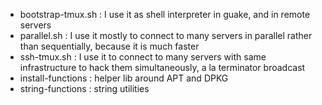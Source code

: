 * bootstrap-tmux.sh : I use it as shell interpreter in guake, and in remote servers
* parallel.sh : I use it mostly to connect to many servers in parallel rather than sequentially, because it is much faster
* ssh-tmux.sh : I use it to connect to many servers with same infrastructure to hack them simultaneously, a la terminator broadcast
* install-functions : helper lib around APT and DPKG
* string-functions : string utilities